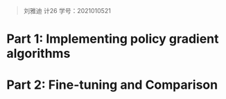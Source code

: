 > 刘雅迪
> 计26
> 学号：2021010521

# Part 1: Implementing policy gradient algorithms


# Part 2: Fine-tuning and Comparison
